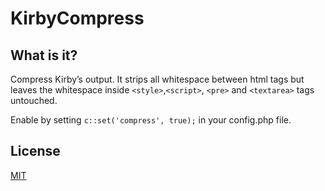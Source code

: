 # KirbyCompress

## What is it?

Compress Kirby’s output. It strips all whitespace between html tags but leaves the whitespace inside `<style>`,`<script>`, `<pre>` and `<textarea>` tags untouched.

Enable by setting `c::set('compress', true);` in your config.php file.

## License

[MIT](license.md)
